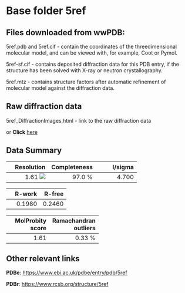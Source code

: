 # Base folder 5ref

## Files downloaded from wwPDB:

5ref.pdb and 5ref.cif - contain the coordinates of the threedimensional molecular model, and can be viewed with, for example, Coot or Pymol.

5ref-sf.cif - contains deposited diffraction data for this PDB entry, if the structure has been solved with X-ray or neutron crystallography.

5ref.mtz - contains structure factors after automatic refinement of molecular model against the diffraction data.

## Raw diffraction data

5ref_DiffractionImages.html - link to the raw diffraction data 

or **Click** [here](https://zenodo.org/record/3730635) 

## Data Summary
|   | Resolution | Completeness| I/sigma |
|---|-------------:|----------------:|--------------:|
|   |1.61 ![](https://github.com/thorn-lab/coronavirus_structural_task_force/blob/master/outreach/ang.svg)|97.0  %|<img width=50/>4.700|

|   | **R-work**| **R-free**   
|---|-------------:|----------------:|           
||0.1980|0.2460|

|   |**MolProbity<br>score**| **Ramachandran<br>outliers** 
|---|-------------:|----------------:|
||1.61|0.33 %|

## Other relevant links 
**PDBe**:  https://www.ebi.ac.uk/pdbe/entry/pdb/5ref
 
**PDBr**: https://www.rcsb.org/structure/5ref 


